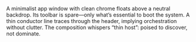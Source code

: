 A minimalist app window with clean chrome floats above a neutral backdrop. Its toolbar is spare—only what’s essential to boot the system. A thin conductor line traces through the header, implying orchestration without clutter. The composition whispers “thin host”: poised to discover, not dominate.
